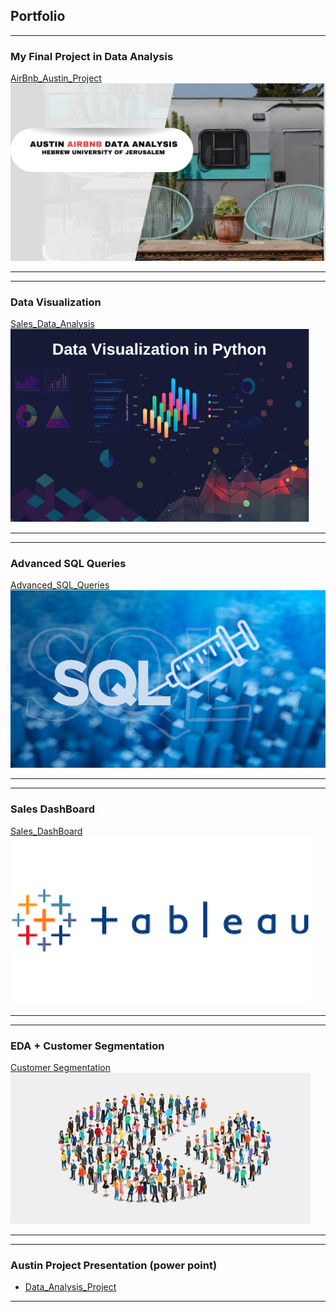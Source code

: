 ## Portfolio
____

### My Final Project in Data Analysis

[AirBnb_Austin_Project](https://tamer-george.github.io/final_Project_DataAnalysis/)
<img src="images/header.png?raw=true"/>

---
---

### Data Visualization 
[Sales_Data_Analysis](https://tamer-george.github.io/retailDataset/)
<img src="images/datavis.png?raw=true"/>

---
---

### Advanced SQL Queries  

[Advanced_SQL_Queries](https://tamer-george.github.io/Advanced_SQL_Queries/)
<img src="images/sql.png?raw=true"/>

---
---

### Sales DashBoard 

[Sales_DashBoard](https://public.tableau.com/app/profile/tamer.samara/viz/SalesDashBoard_16915704901950/Dashboard1#1)
<img src="images/tableau.png?raw=true"/>

---
---

### EDA + Customer Segmentation

[Customer Segmentation](https://tamer-george.github.io/mallCustomers/)
<img src="images/dataset-cover.jpg?raw=true"/>

---

---
### Austin Project Presentation (power point)

- [Data_Analysis_Project](/pdf/final_Project_Presentation.pptx)

---

